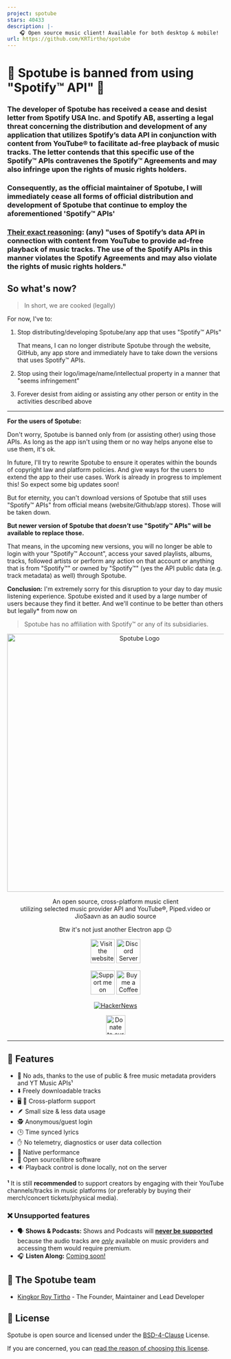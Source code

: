 ```yaml
---
project: spotube
stars: 40433
description: |-
    🎧 Open source music client! Available for both desktop & mobile!
url: https://github.com/KRTirtho/spotube
---
```


# 🚨 Spotube is banned from using "Spotify™ API" 🚨

### The developer of Spotube has received a cease and desist letter from Spotify USA Inc. and Spotify AB, asserting a legal threat concerning the distribution and development of any application that utilizes Spotify’s data API in conjunction with content from YouTube® to facilitate ad-free playback of music tracks. The letter contends that this specific use of the Spotify™ APIs contravenes the Spotify™ Agreements and may also infringe upon the rights of music rights holders.

### Consequently, as the official maintainer of Spotube, I will immediately cease all forms of official distribution and development of Spotube that continue to employ the aforementioned 'Spotify™ APIs'

### <ins>Their exact reasoning</ins>: (any) "uses of Spotify’s data API in connection with content from YouTube to provide ad-free playback of music tracks. The use of the Spotify APIs in this manner violates the Spotify Agreements and may also violate the rights of music rights holders."

## So what's now?

> In short, we are cooked (legally)

For now, I've to:

1. Stop distributing/developing Spotube/any app that uses "Spotify™ APIs"

   That means, I can no longer distribute Spotube through the website, GitHub, any app store and immediately have to take down the versions that uses Spotify™ APIs.

1. Stop using their logo/image/name/intellectual property in a manner that "seems infringement"
1. Forever desist from aiding or assisting any other person or entity in the activities described above

---

**For the users of Spotube:**

Don't worry, Spotube is banned only from (or assisting other) using those APIs. As long as the app isn't using them or no way helps anyone else to use them, it's ok.

In future, I'll try to rewrite Spotube to ensure it operates within the bounds of copyright law and platform policies. And give ways for the users to extend the app to their use cases. Work is already in progress to implement this! So expect some big updates soon!

But for eternity, you can't download versions of Spotube that still uses "Spotify™ APIs" from official means (website/Github/app stores). Those will be taken down.

**But newer version of Spotube that _doesn't_ use "Spotify™ APIs" will be available to replace those.**

That means, in the upcoming new versions, you will no longer be able to login with your "Spotify™ Account", access your saved playlists, albums, tracks, followed artists or perform any action on that account or anything that is from "Spotify™" or owned by "Spotify™" (yes the API public data (e.g. track metadata) as well) through Spotube.

**Conclusion:** I'm extremely sorry for this disruption to your day to day music listening experience. Spotube existed and it used by a large number of users because they find it better. And we'll continue to be better than others but legally\* from now on

> Spotube has no affiliation with Spotify™ or any of its subsidiaries.

<div align="center">
  <img width="600" src="assets/spotube_banner.png" alt="Spotube Logo">

An open source, cross-platform music client<br />
utilizing selected music provider API and YouTube®, Piped.video or JioSaavn as an audio source

Btw it's not just another Electron app 😉

<a href="https://spotube.krtirtho.dev"><img alt="Visit the website" height="56" src="https://cdn.jsdelivr.net/npm/@intergrav/devins-badges@3/assets/cozy/documentation/website_vector.svg"></a>
<a href="https://discord.gg/uJ94vxB6vg"><img alt="Discord Server" height="56" src="https://cdn.jsdelivr.net/npm/@intergrav/devins-badges@3/assets/cozy/social/discord-plural_vector.svg"></a>

<a href="https://patreon.com/krtirtho"><img alt="Support me on Patron" height="56" src="https://cdn.jsdelivr.net/npm/@intergrav/devins-badges@3/assets/cozy/donate/patreon-singular_vector.svg"></a>
<a href="https://www.buymeacoffee.com/krtirtho"><img alt="Buy me a Coffee" height="56" src="https://cdn.jsdelivr.net/npm/@intergrav/devins-badges@3/assets/cozy/donate/buymeacoffee-singular_vector.svg"></a>

[![HackerNews](https://hackerbadge.vercel.app/api?id=39066136&type=dark)](https://news.ycombinator.com/item?id=39066136)

<a href="https://opencollective.com/spotube"><img src="https://opencollective.com/spotube/donate/button.png?color=blue" alt="Donate to our Open Collective" height="45"></a>

---

</div>

## 🌃 Features

- 🚫 No ads, thanks to the use of public & free music metadata providers and YT Music APIs¹
- ⬇️ Freely downloadable tracks
- 🖥️ 📱 Cross-platform support
- 🪶 Small size & less data usage
- 🕵️ Anonymous/guest login
- 🕒 Time synced lyrics
- ✋ No telemetry, diagnostics or user data collection
- 🚀 Native performance
- 📖 Open source/libre software
- 🔉 Playback control is done locally, not on the server

**¹** It is still **recommended** to support creators by engaging with their YouTube channels/tracks in music platforms (or preferably by buying their merch/concert tickets/physical media).

### ❌ Unsupported features

- 🗣️ **Shows & Podcasts:** Shows and Podcasts will <ins>**never be supported**</ins> because the audio tracks are <ins>_only_</ins> available on music providers and accessing them would require premium.
- 🎧 **Listen Along:** [Coming soon!](https://github.com/KRTirtho/spotube/issues/8)

## 👥 The Spotube team

- [Kingkor Roy Tirtho](https://github.com/KRTirtho) - The Founder, Maintainer and Lead Developer

## 💼 License

Spotube is open source and licensed under the [BSD-4-Clause](/LICENSE) License.

If you are concerned, you can [read the reason of choosing this license](https://dev.to/krtirtho/choosing-open-source-license-wisely-1m3p).

